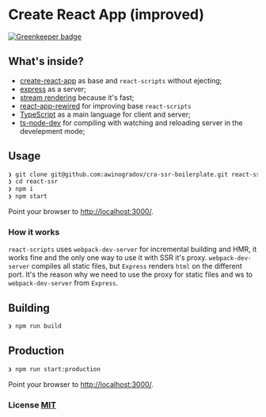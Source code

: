 # Create React App (improved)

[![Greenkeeper badge](https://badges.greenkeeper.io/awinogradov/cra-ssr-boilerplate.svg)](https://greenkeeper.io/)

## What's inside?

- [create-react-app](https://github.com/facebook/create-react-app) as base and `react-scripts` without ejecting;
- [express](https://github.com/expressjs/express) as a server;
- [stream rendering](https://reactjs.org/docs/react-dom-server.html#rendertonodestream) because it's fast;
- [react-app-rewired](https://github.com/timarney/react-app-rewired) for improving base `react-scripts`
- [TypeScript](https://www.typescriptlang.org/) as a main language for client and server;
- [ts-node-dev](https://github.com/whitecolor/ts-node-dev) for compiling with watching and reloading server in the develepment mode;

## Usage

``` bash
❯ git clone git@github.com:awinogradov/cra-ssr-boilerplate.git react-ssr
❯ cd react-ssr
❯ npm i
❯ npm start
```

Point your browser to [http://localhost:3000/](http://localhost:3000/). 
### How it works

`react-scripts` uses `webpack-dev-server` for incremental building and HMR, it works fine and the only one way to use it with SSR it's proxy. `webpack-dev-server` compiles all static files, but `Express` renders `html` on the different port. It's the reason why we need to use the proxy for static files and ws to `webpack-dev-server` from `Express`.

## Building

``` bash
❯ npm run build
```

## Production

``` bash
❯ npm run start:production
```

Point your browser to [http://localhost:3000/](http://localhost:3000/).

### License [MIT](LICENSE)
